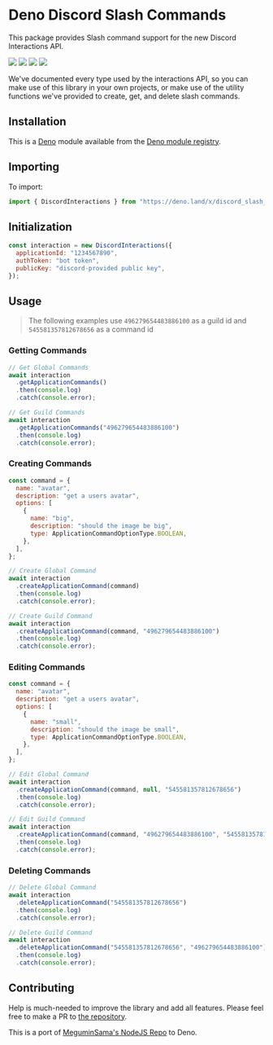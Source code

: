 # Deno Discord Slash Commands

This package provides Slash command support for the new Discord Interactions API.

![](https://img.shields.io/github/v/release/Redstoneguy129/Deno-Discord-Slash-Commands?label=Version&style=for-the-badge)
![](https://forthebadge.com/images/badges/made-with-typescript.svg)
![](https://img.shields.io/github/license/Redstoneguy129/Deno-Discord-Slash-Commands?style=for-the-badge)
![](https://img.shields.io/github/issues/Redstoneguy129/Deno-Discord-Slash-Commands?style=for-the-badge)

We've documented every type used by the interactions API, so you can make use of this library in your own projects, or make use of the utility functions we've provided to create, get, and delete slash commands.

## Installation

This is a [Deno](https://deno.land/) module available from the [Deno module registry](https://deno.land/x/discord_slash_commands).

## Importing

To import:

```ts
import { DiscordInteractions } from "https://deno.land/x/discord_slash_commands@version/mod.ts";
```

## Initialization

```js
const interaction = new DiscordInteractions({
  applicationId: "1234567890",
  authToken: "bot token",
  publicKey: "discord-provided public key",
});
```

## Usage

> The following examples use `496279654483886100` as a guild id and `545581357812678656` as a command id

### Getting Commands

```js
// Get Global Commands
await interaction
  .getApplicationCommands()
  .then(console.log)
  .catch(console.error);

// Get Guild Commands
await interaction
  .getApplicationCommands("496279654483886100")
  .then(console.log)
  .catch(console.error);
```

### Creating Commands

```js
const command = {
  name: "avatar",
  description: "get a users avatar",
  options: [
    {
      name: "big",
      description: "should the image be big",
      type: ApplicationCommandOptionType.BOOLEAN,
    },
  ],
};

// Create Global Command
await interaction
  .createApplicationCommand(command)
  .then(console.log)
  .catch(console.error);

// Create Guild Command
await interaction
  .createApplicationCommand(command, "496279654483886100")
  .then(console.log)
  .catch(console.error);
```

### Editing Commands

```js
const command = {
  name: "avatar",
  description: "get a users avatar",
  options: [
    {
      name: "small",
      description: "should the image be small",
      type: ApplicationCommandOptionType.BOOLEAN,
    },
  ],
};

// Edit Global Command
await interaction
  .createApplicationCommand(command, null, "545581357812678656")
  .then(console.log)
  .catch(console.error);

// Edit Guild Command
await interaction
  .createApplicationCommand(command, "496279654483886100", "545581357812678656")
  .then(console.log)
  .catch(console.error);
```

### Deleting Commands

```js
// Delete Global Command
await interaction
  .deleteApplicationCommand("545581357812678656")
  .then(console.log)
  .catch(console.error);

// Delete Guild Command
await interaction
  .deleteApplicationCommand("545581357812678656", "496279654483886100")
  .then(console.log)
  .catch(console.error);
```

## Contributing

Help is much-needed to improve the library and add all features. Please feel free to make a PR to [the repository](https://github.com/Redstoneguy129/Deno-Discord-Slash-Commands).

This is a port of [MeguminSama's NodeJS Repo](https://github.com/MeguminSama/discord-slash-commands/) to Deno.
